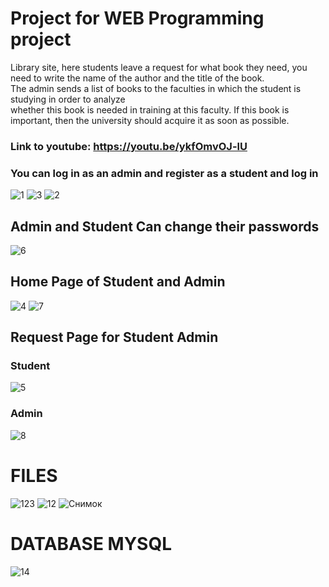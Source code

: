 # Project for WEB Programming project
Library site, here students leave a request for what book they need, you need to write the name of the author and the title of the book. <br>
The admin sends a list of books to the faculties in which the student is studying in order to analyze <br>
whether this book is needed in training at this faculty. If this book is important, then the university should acquire it as soon as possible.
### Link to youtube: https://youtu.be/ykfOmvOJ-lU

### You can log in as an admin and register as a student and log in
![1](https://user-images.githubusercontent.com/55020218/111914111-c8403f00-8a81-11eb-8a38-5e8391cf5af6.JPG)
![3](https://user-images.githubusercontent.com/55020218/111914151-e017c300-8a81-11eb-9fb6-9887fea7c2b2.JPG)
![2](https://user-images.githubusercontent.com/55020218/111914157-e5750d80-8a81-11eb-8c3a-e841d5f28035.JPG)
## Admin and Student Can change their passwords
![6](https://user-images.githubusercontent.com/55020218/111914231-3553d480-8a82-11eb-9ee4-a959ede9e440.JPG)
## Home Page of Student and Admin
![4](https://user-images.githubusercontent.com/55020218/111914261-5c120b00-8a82-11eb-9a8f-d276e1d996b0.JPG)
![7](https://user-images.githubusercontent.com/55020218/111914263-5e746500-8a82-11eb-887d-b7e06dfd71aa.JPG)
## Request Page for Student Admin
### Student
![5](https://user-images.githubusercontent.com/55020218/111914315-806de780-8a82-11eb-9b45-f3f372a96ef6.JPG)
### Admin
![8](https://user-images.githubusercontent.com/55020218/111914320-85329b80-8a82-11eb-931a-cfa1d14fc196.JPG)
# FILES
![123](https://user-images.githubusercontent.com/55020218/111914453-0ee26900-8a83-11eb-8e00-c397ac75c0f4.JPG)
![12](https://user-images.githubusercontent.com/55020218/111914455-11dd5980-8a83-11eb-9199-d37016203d38.JPG)
![Снимок](https://user-images.githubusercontent.com/55020218/111914465-1b66c180-8a83-11eb-9f25-7ed60f739a87.JPG)
# DATABASE MYSQL
![14](https://user-images.githubusercontent.com/55020218/111914661-ea3ac100-8a83-11eb-81dd-27d07b2b14bf.JPG)
